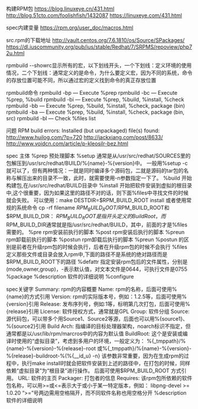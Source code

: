 构建RPM包
https://blog.linuxeye.cn/431.html
http://blog.51cto.com/foolishfish/1432087
https://linuxeye.com/431.html

spec内建变量
https://rpm.org/user_doc/macros.html

src.rpm的下载地址
http://vault.centos.org/7.6.1810/os/Source/SPackages/
https://dl.iuscommunity.org/pub/ius/stable/Redhat/7/SRPMS/repoview/php72u.html

rpmbuild --showrc显示所有的宏，以下划线开头，一个下划线：定义环境的使用情况，二个下划线：通常定义的是命令，为什么要定义宏，因为不同的系统，命令的存放位置可能不同，所以通过宏的定义找到命令的真正存放位置

rpmbuild命令
rpmbuild -bp — Execute %prep
rpmbuild -bc — Execute %prep, %build
rpmbuild -bi — Execute %prep, %build, %install, %check
rpmbuild -bb — Execute %prep, %build, %install, %check, package (bin)
rpmbuild -ba — Execute %prep, %build, %install, %check, package (bin, src)
rpmbuild -bl — Check %files list


问题
RPM build errors:
    Installed (but unpackaged) file(s) found:
http://www.huilog.com/?p=720
http://jackxiang.com/post/8633/
http://www.voidcn.com/article/p-kleosilr-bez.html

spec 主体
%prep 预处理脚本
%setup 通常是从/usr/src/redhat/SOURCES里的包解压到/usr/src/redhat/BUILD/%{name}-%{version}中。
一般用%setup -c就可以了，但有两种情况：一就是同时编译多个源码包，二就是源码的tar包的名称与解压出来的目录不一致，此时，就需要使用-n参数指定一下了。
%build 开始构建包,在/usr/src/redhat/BUILD目录中
%install 开始把软件安装到虚拟的根目录中,这个很重要，因为如果这里的路径不对的话，则下面%files中寻找文件的时候就会失败。
可以使用：make DESTDIR=$RPM_BUILD_ROOT install
或者使用常规的系统命令 cp -rf filename $RPM_BUILD_ROOT/
%clean 清理临时文件,注意区分$RPM_BUILD_ROOT和$RPM_BUILD_DIR：
$RPM_BUILD_ROOT是指开头定义的BuildRoot，而$RPM_BUILD_DIR通常就是指/usr/src/redhat/BUILD，其中，前面的才是%files需要的。
%pre rpm安装前执行的脚本
%post rpm安装后执行的脚本
%preun rpm卸载前执行的脚本
%postun rpm卸载后执行的脚本
%preun %postun 的区别是前者在升级rpm包的时候会执行，后者在升级rpm包的时候不会执行
%files 定义那些文件或目录会放入rpm中,下面的路径不是系统的绝对路径而是$RPM_BUILD_ROOT下的路径
%defattr 指定安装rpm包后的文件属性，分别是(mode,owner,group)，-表示默认值，对文本文件是0644，可执行文件是0755
%package
%description 软件的详细说明
%configure

spec关键字
Summary: rpm的内容概要
Name: rpm的名称，后面可使用%{name}的方式引用
Version: rpm的实际版本号，例如：1.2.5等，后面可使用%{version}引用
Release: 发布序列号，例如:1等，标明第几次打包，后面可使用%{release}引用
License: 软件授权方式，通常就是GPL
Group: 软件分组
Source: 源代码包，可以带多个用Source1、Source2等源，后面也可以用%{source1}、%{source2}引用
Build Arch: 指编译的目标处理器架构，noarch标识不指定，但通常都是以/usr/lib/rpm/marcros中的内容为默认值
BuildRoot: 这个是安装或编译时使用的“虚拟目录”，考虑到多用户的环境，一般定义为：
%{_tmppath}/%{name}-%{version}-%{release}-root
或%{_tmppath}/%{name}-%{version}-%{release}-buildroot-%(%{__id_u} -n}
该参数非常重要，因为在生成rpm的过程中，执行make install时就会把软件安装到上述的路径中，在打包的时候，同样依赖“虚拟目录”为“根目录”进行操作。
后面可使用$RPM_BUILD_ROOT 方式引用。
URL: 软件的主页
Packager: 打包者的信息
Requires: 该rpm包所依赖的软件包名称，可以用>=或<=表示大于或小于某一特定版本，例如：
libpng-devel >= 1.0.20
“>=”号两边需用空格隔开，而不同软件名称也用空格分开
%description 软件的详细说明
